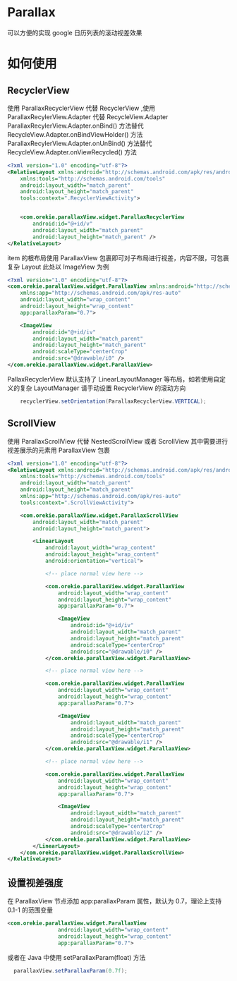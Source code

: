 # Parallax

可以方便的实现 google 日历列表的滚动视差效果

# 如何使用

## RecyclerView

使用 ParallaxRecyclerView 代替 RecyclerView ,使用 ParallaxRecylerView.Adapter 代替 RecycleView.Adapter 
ParallaxRecylerView.Adapter.onBind() 方法替代 RecycleView.Adapter.onBindViewHolder() 方法
ParallaxRecylerView.Adapter.onUnBind() 方法替代 RecycleView.Adapter.onViewRecycled() 方法

```xml
<?xml version="1.0" encoding="utf-8"?>
<RelativeLayout xmlns:android="http://schemas.android.com/apk/res/android"
    xmlns:tools="http://schemas.android.com/tools"
    android:layout_width="match_parent"
    android:layout_height="match_parent"
    tools:context=".RecyclerViewActivity">


    <com.orekie.parallaxView.widget.ParallaxRecyclerView
        android:id="@+id/v"
        android:layout_width="match_parent"
        android:layout_height="match_parent" />
</RelativeLayout>
```

item 的根布局使用 ParallaxView 包裹即可对子布局进行视差，内容不限，可包裹复杂 Layout 此处以 ImageView 为例
```xml
<?xml version="1.0" encoding="utf-8"?>
<com.orekie.parallaxView.widget.ParallaxView xmlns:android="http://schemas.android.com/apk/res/android"
    xmlns:app="http://schemas.android.com/apk/res-auto"
    android:layout_width="wrap_content"
    android:layout_height="wrap_content"
    app:parallaxParam="0.7">

    <ImageView
        android:id="@+id/iv"
        android:layout_width="match_parent"
        android:layout_height="match_parent"
        android:scaleType="centerCrop"
        android:src="@drawable/i0" />
</com.orekie.parallaxView.widget.ParallaxView>
```

PallaxRecyclerView 默认支持了 LinearLayoutManager 等布局，如若使用自定义的复杂 LayoutManager 请手动设置 RecyclerView 的滚动方向
```java
    recyclerView.setOrientation(ParallaxRecyclerView.VERTICAL);
```
## ScrollView

使用 ParallaxScrollView 代替 NestedScrollView 或者 ScrollView
其中需要进行视差展示的元素用 ParallaxView 包裹
```xml
<?xml version="1.0" encoding="utf-8"?>
<RelativeLayout xmlns:android="http://schemas.android.com/apk/res/android"
    xmlns:tools="http://schemas.android.com/tools"
    android:layout_width="match_parent"
    android:layout_height="match_parent"
    xmlns:app="http://schemas.android.com/apk/res-auto"
    tools:context=".ScrollViewActivity">

    <com.orekie.parallaxView.widget.ParallaxScrollView
        android:layout_width="match_parent"
        android:layout_height="match_parent">

        <LinearLayout
            android:layout_width="wrap_content"
            android:layout_height="wrap_content"
            android:orientation="vertical">

            <!-- place normal view here -->

            <com.orekie.parallaxView.widget.ParallaxView
                android:layout_width="wrap_content"
                android:layout_height="wrap_content"
                app:parallaxParam="0.7">

                <ImageView
                    android:id="@+id/iv"
                    android:layout_width="match_parent"
                    android:layout_height="match_parent"
                    android:scaleType="centerCrop"
                    android:src="@drawable/i0" />
            </com.orekie.parallaxView.widget.ParallaxView>

            <!-- place normal view here -->

            <com.orekie.parallaxView.widget.ParallaxView 
                android:layout_width="wrap_content"
                android:layout_height="wrap_content"
                app:parallaxParam="0.7">

                <ImageView
                    android:layout_width="match_parent"
                    android:layout_height="match_parent"
                    android:scaleType="centerCrop"
                    android:src="@drawable/i1" />
            </com.orekie.parallaxView.widget.ParallaxView>

            <!-- place normal view here -->

            <com.orekie.parallaxView.widget.ParallaxView 
                android:layout_width="wrap_content"
                android:layout_height="wrap_content"
                app:parallaxParam="0.7">

                <ImageView
                    android:layout_width="match_parent"
                    android:layout_height="match_parent"
                    android:scaleType="centerCrop"
                    android:src="@drawable/i2" />
            </com.orekie.parallaxView.widget.ParallaxView>
        </LinearLayout>
    </com.orekie.parallaxView.widget.ParallaxScrollView>
</RelativeLayout>

```

## 设置视差强度

在 ParallaxView 节点添加 app:parallaxParam 属性，默认为 0.7，理论上支持 0.1-1 的范围变量

```xml
<com.orekie.parallaxView.widget.ParallaxView 
                android:layout_width="wrap_content"
                android:layout_height="wrap_content"
                app:parallaxParam="0.7">
```

或者在 Java 中使用 setParallaxParam(float) 方法

```java
  parallaxView.setParallaxParam(0.7f);
```
